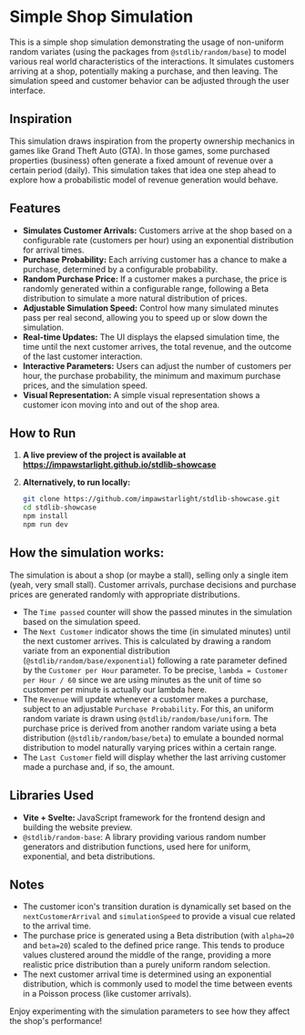 # Simple Shop Simulation

This is a simple shop simulation demonstrating the usage of non-uniform random variates (using the packages from `@stdlib/random/base`) to model various real world characteristics of the interactions. It simulates customers arriving at a shop, potentially making a purchase, and then leaving. The simulation speed and customer behavior can be adjusted through the user interface.

## Inspiration

This simulation draws inspiration from the property ownership mechanics in games like Grand Theft Auto (GTA). In those games, some purchased properties (business) often generate a fixed amount of revenue over a certain period (daily). This simulation takes that idea one step ahead to explore how a probabilistic model of revenue generation would behave.

## Features

* **Simulates Customer Arrivals:** Customers arrive at the shop based on a configurable rate (customers per hour) using an exponential distribution for arrival times.
* **Purchase Probability:** Each arriving customer has a chance to make a purchase, determined by a configurable probability.
* **Random Purchase Price:** If a customer makes a purchase, the price is randomly generated within a configurable range, following a Beta distribution to simulate a more natural distribution of prices.
* **Adjustable Simulation Speed:** Control how many simulated minutes pass per real second, allowing you to speed up or slow down the simulation.
* **Real-time Updates:** The UI displays the elapsed simulation time, the time until the next customer arrives, the total revenue, and the outcome of the last customer interaction.
* **Interactive Parameters:** Users can adjust the number of customers per hour, the purchase probability, the minimum and maximum purchase prices, and the simulation speed.
* **Visual Representation:** A simple visual representation shows a customer icon moving into and out of the shop area.

## How to Run

1.  **A live preview of the project is available at https://impawstarlight.github.io/stdlib-showcase**



2.  **Alternatively, to run locally:**
    ```bash
    git clone https://github.com/impawstarlight/stdlib-showcase.git
    cd stdlib-showcase
    npm install
    npm run dev
    ```

## How the simulation works:

The simulation is about a shop (or maybe a stall), selling only a single item (yeah, very small stall). Customer arrivals, purchase decisions and purchase prices are generated randomly with appropriate distributions.

* The `Time passed` counter will show the passed minutes in the simulation based on the simulation speed.
* The `Next Customer` indicator shows the time (in simulated minutes) until the next customer arrives. This is calculated by drawing a random variate from an exponential distribution (`@stdlib/random/base/exponential`) following a rate parameter defined by the `Customer per Hour` parameter. To be precise, `lambda = Customer per Hour / 60` since we are using minutes as the unit of time so customer per minute is actually our lambda here.
* The `Revenue` will update whenever a customer makes a purchase, subject to an adjustable `Purchase Probability`. For this, an uniform random variate is drawn using `@stdlib/random/base/uniform`. The purchase price is derived from another random variate using a beta distribution (`@stdlib/random/base/beta`) to emulate a bounded normal distribution to model naturally varying prices within a certain range.
* The `Last Customer` field will display whether the last arriving customer made a purchase and, if so, the amount.

## Libraries Used

* **Vite + Svelte:** JavaScript framework for the frontend design and building the website preview.
* `@stdlib/random-base`: A library providing various random number generators and distribution functions, used here for uniform, exponential, and beta distributions.


## Notes

* The customer icon's transition duration is dynamically set based on the `nextCustomerArrival` and `simulationSpeed` to provide a visual cue related to the arrival time.
* The purchase price is generated using a Beta distribution (with `alpha=20` and `beta=20`) scaled to the defined price range. This tends to produce values clustered around the middle of the range, providing a more realistic price distribution than a purely uniform random selection.
* The next customer arrival time is determined using an exponential distribution, which is commonly used to model the time between events in a Poisson process (like customer arrivals).

Enjoy experimenting with the simulation parameters to see how they affect the shop's performance!